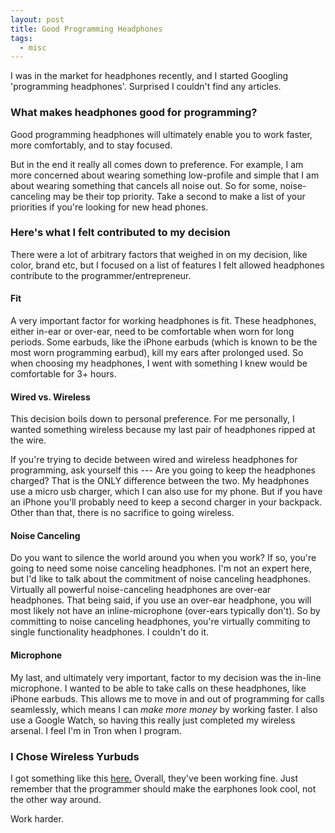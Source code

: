 ```yaml
---
layout: post
title: Good Programming Headphones
tags:
  - misc
---
```



I was in the market for headphones recently, and I started Googling 'programming headphones'. Surprised I couldn't find any articles.


### What makes headphones good for programming?
Good programming headphones will ultimately enable you to work faster, more comfortably, and to stay focused.

But in the end it really all comes down to preference. For example, I am more concerned about wearing something low-profile and simple that I am about wearing something that cancels all noise out. So for some, noise-canceling may be their top priority. Take a second to make a list of your priorities if you're looking for new head phones.


### Here's what I felt contributed to my decision
There were a lot of arbitrary factors that weighed in on my decision, like color, brand etc, but I focused on a list of features I felt allowed headphones contribute to the programmer/entrepreneur.

#### Fit
A very important factor for working headphones is fit. These headphones, either in-ear or over-ear, need to be comfortable when worn for long periods. Some earbuds, like the iPhone earbuds (which is known to be the most worn programming earbud), kill my ears after prolonged used. So when choosing my headphones, I went with something I knew would be comfortable for 3+ hours.

#### Wired vs. Wireless
This decision boils down to personal preference. For me personally, I wanted something wireless because my last pair of headphones ripped at the wire. 

If you're trying to decide between wired and wireless headphones for programming, ask yourself this --- Are you going to keep the headphones charged? That is the ONLY difference between the two. My headphones use a micro usb charger, which I can also use for my phone. But if you have an iPhone you'll probably need to keep a second charger in your backpack. Other than that, there is no sacrifice to going wireless. 

#### Noise Canceling
Do you want to silence the world around you when you work? If so, you're going to need some noise canceling headphones. I'm not an expert here, but I'd like to talk about the commitment of noise canceling headphones. Virtually all powerful noise-canceling headphones are over-ear headphones. That being said, if you use an over-ear headphone, you will most likely not have an inline-microphone (over-ears typically don't). So by committing to noise canceling headphones, you're virtually commiting to single functionality headphones. I couldn't do it.

#### Microphone
My last, and ultimately very important, factor to my decision was the in-line microphone. I wanted to be able to take calls on these headphones, like iPhone earbuds. This allows me to move in and out of programming for calls seamlessly, which means I can *make more money* by working faster. I also use a Google Watch, so having this really just completed my wireless arsenal. I feel I'm in Tron when I program. 


### I Chose Wireless Yurbuds
I got something like this <a href="http://www.amazon.com/Yurbuds-Leap-Wireless-Sport-Earphones/dp/B00W1FWG68/ref=sr_1_cc_2?s=aps&ie=UTF8&qid=1431272194&sr=1-2-catcorr&keywords=yurbuds+leap" target="new">here.</a> Overall, they've been working fine. Just remember that the programmer should make the earphones look cool, not the other way around.


Work harder.

